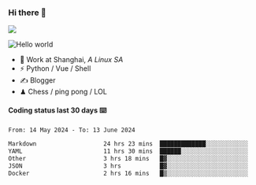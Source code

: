 ### Hi there 👋
![](https://komarev.com/ghpvc/?username=Xuhandsome)


<img src="https://github-readme-stats.vercel.app/api?username=XuHandsome&show_icons=true&theme=merko" alt="Hello world">

<br/>

- 🍻  Work at Shanghai, _A Linux SA_
- ⚡  Python / Vue / Shell
- ✍️  Blogger
- ♟  Chess / ping pong / LOL

#### Coding status last 30 days ⌨️

<!--START_SECTION:waka-->

```txt
From: 14 May 2024 - To: 13 June 2024

Markdown                   24 hrs 23 mins  █████████████░░░░░░░░░░░░   51.34 %
YAML                       11 hrs 30 mins  ██████░░░░░░░░░░░░░░░░░░░   24.21 %
Other                      3 hrs 18 mins   █▓░░░░░░░░░░░░░░░░░░░░░░░   06.97 %
JSON                       3 hrs           █▓░░░░░░░░░░░░░░░░░░░░░░░   06.32 %
Docker                     2 hrs 16 mins   █▒░░░░░░░░░░░░░░░░░░░░░░░   04.79 %
```

<!--END_SECTION:waka-->
